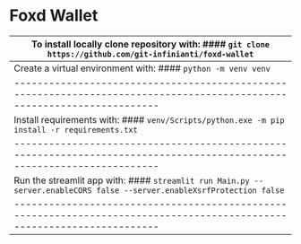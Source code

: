 # Foxd Wallet
To install locally clone repository with: #### `git clone https://github.com/git-infinianti/foxd-wallet`               |
-----------------------------------------------------------------------------------------------------------------------|
Create a virtual environment with: #### `python -m venv venv`                                                          |
-----------------------------------------------------------------------------------------------------------------------|
Install requirements with: #### `venv/Scripts/python.exe -m pip install -r requirements.txt`                           |
-----------------------------------------------------------------------------------------------------------------------|
Run the streamlit app with: #### `streamlit run Main.py --server.enableCORS false --server.enableXsrfProtection false` |
-----------------------------------------------------------------------------------------------------------------------|